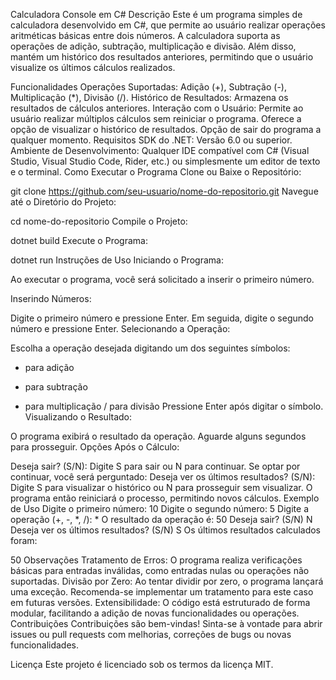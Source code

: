 Calculadora Console em C#
Descrição
Este é um programa simples de calculadora desenvolvido em C#, que permite ao usuário realizar operações aritméticas básicas entre dois números. A calculadora suporta as operações de adição, subtração, multiplicação e divisão. Além disso, mantém um histórico dos resultados anteriores, permitindo que o usuário visualize os últimos cálculos realizados.

Funcionalidades
Operações Suportadas: Adição (+), Subtração (-), Multiplicação (*), Divisão (/).
Histórico de Resultados: Armazena os resultados de cálculos anteriores.
Interação com o Usuário:
Permite ao usuário realizar múltiplos cálculos sem reiniciar o programa.
Oferece a opção de visualizar o histórico de resultados.
Opção de sair do programa a qualquer momento.
Requisitos
SDK do .NET: Versão 6.0 ou superior.
Ambiente de Desenvolvimento: Qualquer IDE compatível com C# (Visual Studio, Visual Studio Code, Rider, etc.) ou simplesmente um editor de texto e o terminal.
Como Executar o Programa
Clone ou Baixe o Repositório:

git clone https://github.com/seu-usuario/nome-do-repositorio.git
Navegue até o Diretório do Projeto:

cd nome-do-repositorio
Compile o Projeto:

dotnet build
Execute o Programa:

dotnet run
Instruções de Uso
Iniciando o Programa:

Ao executar o programa, você será solicitado a inserir o primeiro número.

Inserindo Números:

Digite o primeiro número e pressione Enter.
Em seguida, digite o segundo número e pressione Enter.
Selecionando a Operação:

Escolha a operação desejada digitando um dos seguintes símbolos:
+ para adição
- para subtração
* para multiplicação
/ para divisão
Pressione Enter após digitar o símbolo.
Visualizando o Resultado:

O programa exibirá o resultado da operação.
Aguarde alguns segundos para prosseguir.
Opções Após o Cálculo:

Deseja sair? (S/N): Digite S para sair ou N para continuar.
Se optar por continuar, você será perguntado:
Deseja ver os últimos resultados? (S/N): Digite S para visualizar o histórico ou N para prosseguir sem visualizar.
O programa então reiniciará o processo, permitindo novos cálculos.
Exemplo de Uso
Digite o primeiro número:
10
Digite o segundo número:
5
Digite a operação (+, -, *, /):
*
O resultado da operação é: 50
Deseja sair? (S/N)
N
Deseja ver os últimos resultados? (S/N)
S
Os últimos resultados calculados foram:

50
Observações
Tratamento de Erros: O programa realiza verificações básicas para entradas inválidas, como entradas nulas ou operações não suportadas.
Divisão por Zero: Ao tentar dividir por zero, o programa lançará uma exceção. Recomenda-se implementar um tratamento para este caso em futuras versões.
Extensibilidade: O código está estruturado de forma modular, facilitando a adição de novas funcionalidades ou operações.
Contribuições
Contribuições são bem-vindas! Sinta-se à vontade para abrir issues ou pull requests com melhorias, correções de bugs ou novas funcionalidades.

Licença
Este projeto é licenciado sob os termos da licença MIT.